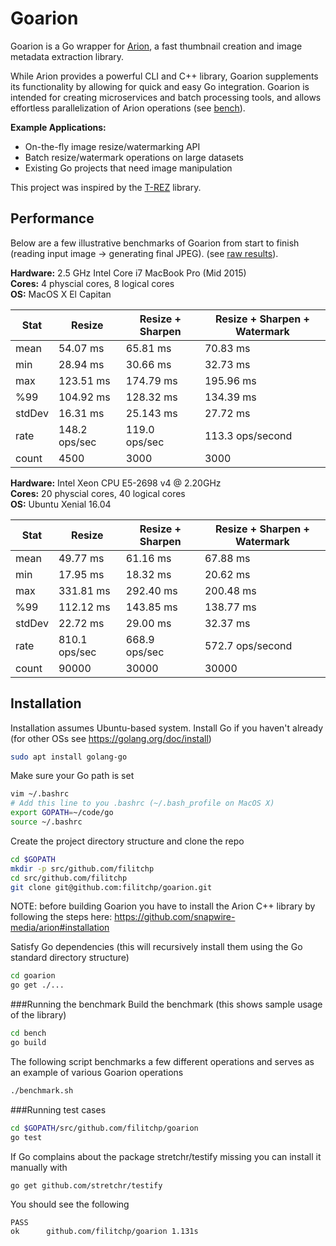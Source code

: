 # Goarion
Goarion is a Go wrapper for [Arion](https://github.com/snapwire-media/arion), a fast thumbnail creation and 
image metadata extraction library. 

While Arion provides a powerful CLI and C++ library, Goarion supplements its functionality by allowing for
quick and easy Go integration.  Goarion is intended for creating microservices and batch processing tools, and allows effortless parallelization of Arion operations (see [bench](bench/main.go)).

**Example Applications:**
* On-the-fly image resize/watermarking API
* Batch resize/watermark operations on large datasets
* Existing Go projects that need image manipulation

This project was inspired by the [T-REZ](https://github.com/DAddYE/trez) library.  

## Performance

Below are a few illustrative benchmarks of Goarion from start to finish (reading input image -> generating final JPEG).   (see [raw results](https://raw.githubusercontent.com/wiki/filitchp/goarion/benchmarks/2.5-GHz-Intel-Core-i7-MacBook-Pro-Mid-2015.txt)).

**Hardware:** 2.5 GHz Intel Core i7 MacBook Pro (Mid 2015) <br>
**Cores:** 4 physcial cores, 8 logical cores <br>
**OS:** MacOS X El Capitan <br>

| Stat      | Resize        | Resize + Sharpen |  Resize + Sharpen + Watermark |
|-----------|---------------|------------------|-------------------------------|
| mean      | 54.07 ms      | 65.81 ms         | 70.83 ms |
| min       | 28.94 ms      | 30.66 ms         | 32.73 ms |
| max       | 123.51 ms     | 174.79 ms        | 195.96 ms |
| %99       | 104.92 ms     | 128.32 ms        |  134.39 ms |
| stdDev    | 16.31 ms      | 25.143 ms        | 27.72 ms |
| rate      | 148.2 ops/sec | 119.0 ops/sec    | 113.3 ops/second |
| count     | 4500          | 3000             | 3000 |


**Hardware:** Intel Xeon CPU E5-2698 v4 @ 2.20GHz <br>
**Cores:** 20 physcial cores, 40 logical cores <br>
**OS:** Ubuntu Xenial 16.04 <br>

| Stat      | Resize        | Resize + Sharpen |  Resize + Sharpen + Watermark |
|-----------|---------------|------------------|-------------------------------|
| mean      | 49.77 ms      | 61.16 ms         | 67.88 ms |
| min       | 17.95 ms      | 18.32 ms         | 20.62 ms |
| max       | 331.81 ms     | 292.40 ms        | 200.48 ms |
| %99       | 112.12 ms     | 143.85 ms        | 138.77 ms |
| stdDev    | 22.72 ms      | 29.00 ms         | 32.37 ms |
| rate      | 810.1 ops/sec | 668.9 ops/sec    | 572.7 ops/second |
| count     | 90000         | 30000            | 30000 |


## Installation
Installation assumes Ubuntu-based system. 
Install Go if you haven't already (for other OSs see https://golang.org/doc/install)
```bash
sudo apt install golang-go
```
Make sure your Go path is set
```bash
vim ~/.bashrc
# Add this line to you .bashrc (~/.bash_profile on MacOS X)
export GOPATH=~/code/go
source ~/.bashrc
```
Create the project directory structure and clone the repo
```bash
cd $GOPATH
mkdir -p src/github.com/filitchp
cd src/github.com/filitchp
git clone git@github.com:filitchp/goarion.git
```
NOTE: before building Goarion you have to install the Arion C++ library by following the steps here: https://github.com/snapwire-media/arion#installation

Satisfy Go dependencies (this will recursively install them using the Go standard directory structure)
```bash
cd goarion
go get ./...
```

###Running the benchmark
Build the benchmark (this shows sample usage of the library)
```bash
cd bench
go build
```
The following script benchmarks a few different operations and serves as an example of various Goarion operations
```bash
./benchmark.sh
```

###Running test cases
```bash
cd $GOPATH/src/github.com/filitchp/goarion
go test
```
If Go complains about the package stretchr/testify missing you can install it manually with
```bash
go get github.com/stretchr/testify
```

You should see the following
```
PASS
ok  	github.com/filitchp/goarion	1.131s
```
